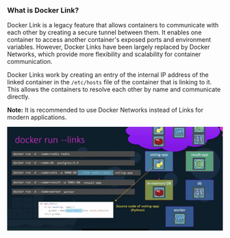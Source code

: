 ### What is Docker Link?

Docker Link is a legacy feature that allows containers to communicate with each other by creating a secure tunnel between them. It enables one container to access another container's exposed ports and environment variables. However, Docker Links have been largely replaced by Docker Networks, which provide more flexibility and scalability for container communication.

Docker Links work by creating an entry of the internal IP address of the linked container in the `/etc/hosts` file of the container that is linking to it. This allows the containers to resolve each other by name and communicate directly.

**Note:** It is recommended to use Docker Networks instead of Links for modern applications.

![alt text](image.png)